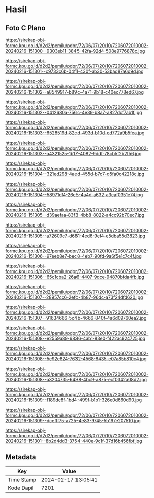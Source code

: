 # Hasil

## Foto C Plano

https://sirekap-obj-formc.kpu.go.id/d2d2/pemilu/pdpr/72/06/07/20/10/7206072010002-20240216-151300--9303eb11-3845-42fa-92d4-508e9776878c.jpg

https://sirekap-obj-formc.kpu.go.id/d2d2/pemilu/pdpr/72/06/07/20/10/7206072010002-20240216-151301--c9733c6b-04f1-430f-ab30-53bad87a6d9d.jpg

https://sirekap-obj-formc.kpu.go.id/d2d2/pemilu/pdpr/72/06/07/20/10/7206072010002-20240216-151302--a8549917-b89c-4a71-9b18-c40ec778ed67.jpg

https://sirekap-obj-formc.kpu.go.id/d2d2/pemilu/pdpr/72/06/07/20/10/7206072010002-20240216-151302--0412680a-756c-4e39-b8a7-a827dcf7ab1f.jpg

https://sirekap-obj-formc.kpu.go.id/d2d2/pemilu/pdpr/72/06/07/20/10/7206072010002-20240216-151303--6528519d-82cd-493d-b10d-ed772a9b5fea.jpg

https://sirekap-obj-formc.kpu.go.id/d2d2/pemilu/pdpr/72/06/07/20/10/7206072010002-20240216-151303--a4321525-1b17-4082-9ddf-78cb5f2b2f56.jpg

https://sirekap-obj-formc.kpu.go.id/d2d2/pemilu/pdpr/72/06/07/20/10/7206072010002-20240216-151304--321ed298-4aed-455d-b7c7-d5fa0c42218c.jpg

https://sirekap-obj-formc.kpu.go.id/d2d2/pemilu/pdpr/72/06/07/20/10/7206072010002-20240216-151304--58971df4-26e5-4a4d-a632-a3caf0351e74.jpg

https://sirekap-obj-formc.kpu.go.id/d2d2/pemilu/pdpr/72/06/07/20/10/7206072010002-20240216-151305--d39aefaa-83f3-4bb8-8022-a4cc92b70ec7.jpg

https://sirekap-obj-formc.kpu.go.id/d2d2/pemilu/pdpr/72/06/07/20/10/7206072010002-20240216-151305--a72609c7-d681-4ed6-9ef4-e5dba55d3823.jpg

https://sirekap-obj-formc.kpu.go.id/d2d2/pemilu/pdpr/72/06/07/20/10/7206072010002-20240216-151306--97eeb8e7-bec8-4eb7-90fd-9a6f5e1c7c4f.jpg

https://sirekap-obj-formc.kpu.go.id/d2d2/pemilu/pdpr/72/06/07/20/10/7206072010002-20240216-151306--65c1cba2-26a6-4407-9dce-94870bfda4fb.jpg

https://sirekap-obj-formc.kpu.go.id/d2d2/pemilu/pdpr/72/06/07/20/10/7206072010002-20240216-151307--28957cc6-2efc-4b87-96dc-a73f24dfd620.jpg

https://sirekap-obj-formc.kpu.go.id/d2d2/pemilu/pdpr/72/06/07/20/10/7206072010002-20240216-151307--91634666-5c4b-4666-840f-4a6d09760ea2.jpg

https://sirekap-obj-formc.kpu.go.id/d2d2/pemilu/pdpr/72/06/07/20/10/7206072010002-20240216-151308--e2559a89-6836-4ab1-83e0-f422ac924725.jpg

https://sirekap-obj-formc.kpu.go.id/d2d2/pemilu/pdpr/72/06/07/20/10/7206072010002-20240216-151308--5e92e824-7632-4568-8435-e07a85b810c4.jpg

https://sirekap-obj-formc.kpu.go.id/d2d2/pemilu/pdpr/72/06/07/20/10/7206072010002-20240216-151308--a3204735-6438-4bc9-a875-ecf0342a08d2.jpg

https://sirekap-obj-formc.kpu.go.id/d2d2/pemilu/pdpr/72/06/07/20/10/7206072010002-20240216-151309--f189de8f-1bd4-499f-b1b1-326e0d660d90.jpg

https://sirekap-obj-formc.kpu.go.id/d2d2/pemilu/pdpr/72/06/07/20/10/7206072010002-20240216-151309--dcefff75-a725-4e83-9745-5b197e207510.jpg

https://sirekap-obj-formc.kpu.go.id/d2d2/pemilu/pdpr/72/06/07/20/10/7206072010002-20240216-151301--8b2d4dd3-3754-440e-9c1f-37d16b456fbf.jpg


## Metadata

| Key        | Value               |
| ---------- | ------------------- |
| Time Stamp | 2024-02-17 13:05:41 |
| Kode Dapil | 7201                |



